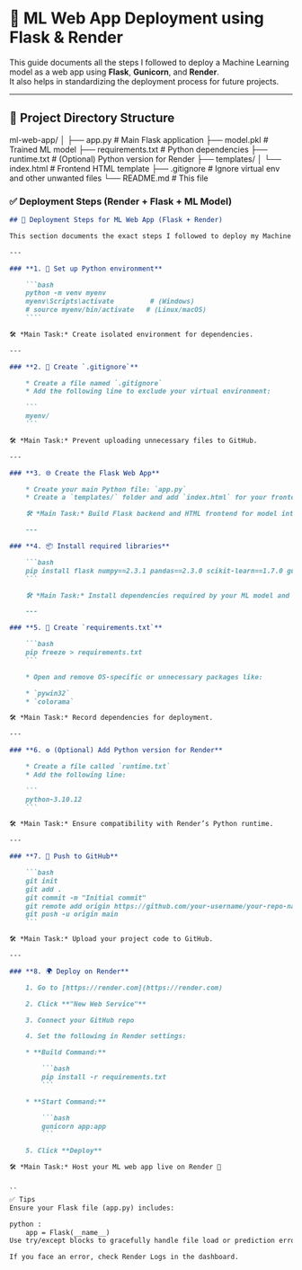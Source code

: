 # 🚀 ML Web App Deployment using Flask & Render

This guide documents all the steps I followed to deploy a Machine Learning model as a web app using **Flask**, **Gunicorn**, and **Render**.  
It also helps in standardizing the deployment process for future projects.

---

## 📁 Project Directory Structure

ml-web-app/
│
├── app.py # Main Flask application
├── model.pkl # Trained ML model
├── requirements.txt # Python dependencies
├── runtime.txt # (Optional) Python version for Render
├── templates/
│ └── index.html # Frontend HTML template
├── .gitignore # Ignore virtual env and other unwanted files
└── README.md # This file




### ✅ Deployment Steps (Render + Flask + ML Model)

````markdown
## 🚀 Deployment Steps for ML Web App (Flask + Render)

This section documents the exact steps I followed to deploy my Machine Learning project as a web application.

---

### **1. 🔧 Set up Python environment**

    ```bash
    python -m venv myenv
    myenv\Scripts\activate         # (Windows)
    # source myenv/bin/activate   # (Linux/macOS)
    ````

🛠️ *Main Task:* Create isolated environment for dependencies.

---

### **2. 📄 Create `.gitignore`**

    * Create a file named `.gitignore`
    * Add the following line to exclude your virtual environment:

    ```
    myenv/
    ```

🛠️ *Main Task:* Prevent uploading unnecessary files to GitHub.

---

### **3. 🌐 Create the Flask Web App**

    * Create your main Python file: `app.py`
    * Create a `templates/` folder and add `index.html` for your frontend

    🛠️ *Main Task:* Build Flask backend and HTML frontend for model interaction.

    ---

### **4. 📦 Install required libraries**

    ```bash
    pip install flask numpy==2.3.1 pandas==2.3.0 scikit-learn==1.7.0 gunicorn
    ```

    🛠️ *Main Task:* Install dependencies required by your ML model and Flask app.

    ---

### **5. 🧾 Create `requirements.txt`**

    ```bash
    pip freeze > requirements.txt
    ```

    * Open and remove OS-specific or unnecessary packages like:

    * `pywin32`
    * `colorama`

🛠️ *Main Task:* Record dependencies for deployment.

---

### **6. ⚙️ (Optional) Add Python version for Render**

    * Create a file called `runtime.txt`
    * Add the following line:

    ```
    python-3.10.12
    ```

🛠️ *Main Task:* Ensure compatibility with Render’s Python runtime.

---

### **7. 🚀 Push to GitHub**

    ```bash
    git init
    git add .
    git commit -m "Initial commit"
    git remote add origin https://github.com/your-username/your-repo-name.git
    git push -u origin main
    ```

🛠️ *Main Task:* Upload your project code to GitHub.

---

### **8. 🌍 Deploy on Render**

    1. Go to [https://render.com](https://render.com)

    2. Click **"New Web Service"**

    3. Connect your GitHub repo

    4. Set the following in Render settings:

    * **Build Command:**

        ```bash
        pip install -r requirements.txt
        ```

    * **Start Command:**

        ```bash
        gunicorn app:app
        ```

    5. Click **Deploy**

🛠️ *Main Task:* Host your ML web app live on Render 🚀


``
✅ Tips
Ensure your Flask file (app.py) includes:

python : 
    app = Flask(__name__)
Use try/except blocks to gracefully handle file load or prediction errors.

If you face an error, check Render Logs in the dashboard.



